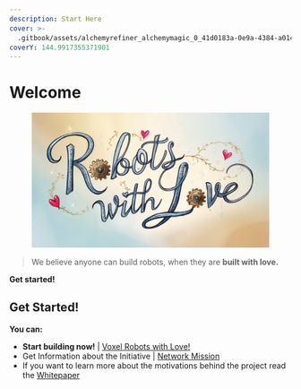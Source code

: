 ```yaml
---
description: Start Here
cover: >-
  .gitbook/assets/alchemyrefiner_alchemymagic_0_41d0183a-0e9a-4384-a014-64e09d8af2dc_0.jpg
coverY: 144.9917355371901
---
```


# Welcome

<figure><img src=".gitbook/assets/Default_A_whimsical_handdrawn_illustration_of_Robots_with_Love_1.jpg" alt=""><figcaption></figcaption></figure>

> We believe anyone can build robots, when they are **built with love.**

**Get started!**

## Get Started!

**You can:**

* **Start building now!** |  [Voxel Robots with Love!](voxel-series/voxel-robots-with-love.md)
* Get Information about the Initiative |  [Network Mission](about/network-mission.md)
* If you want to learn more about the motivations behind the project read the [Whitepaper](https://app.gitbook.com/o/aqyTPLGJA4bLthlhdWLH/s/Ua5ZeGc4YZch5oygAlLM/)


